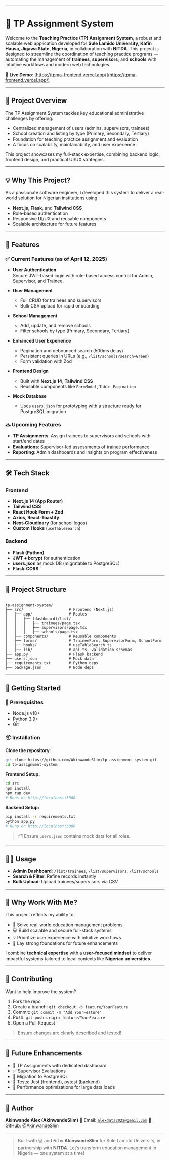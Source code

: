
---

# 🏫 TP Assignment System

Welcome to the **Teaching Practice (TP) Assignment System**, a robust and scalable web application developed for **Sule Lamido University, Kafin Hausa, Jigawa State, Nigeria**, in collaboration with **NITDA**. This project is designed to streamline the coordination of teaching practice programs — automating the management of **trainees**, **supervisors**, and **schools** with intuitive workflows and modern web technologies.

🔗 **Live Demo**: [https://tpma-frontend.vercel.app/](https://tpma-frontend.vercel.app/)

---

## 🎯 Project Overview

The TP Assignment System tackles key educational administrative challenges by offering:

- Centralized management of users (admins, supervisors, trainees)
- School creation and listing by type (Primary, Secondary, Tertiary)
- Foundation for teaching practice assignment and evaluation
- A focus on scalability, maintainability, and user experience

This project showcases my full-stack expertise, combining backend logic, frontend design, and practical UI/UX strategies.

---

## 💡 Why This Project?

As a passionate software engineer, I developed this system to deliver a real-world solution for Nigerian institutions using:

- **Next.js**, **Flask**, and **Tailwind CSS**
- Role-based authentication
- Responsive UI/UX and reusable components
- Scalable architecture for future features

---

## 🚀 Features

### ✅ Current Features (as of April 12, 2025)

- **User Authentication**  
  Secure JWT-based login with role-based access control for Admin, Supervisor, and Trainee.

- **User Management**  
  - Full CRUD for trainees and supervisors  
  - Bulk CSV upload for rapid onboarding

- **School Management**  
  - Add, update, and remove schools  
  - Filter schools by type (Primary, Secondary, Tertiary)

- **Enhanced User Experience**
  - Pagination and debounced search (500ms delay)
  - Persistent queries in URLs (e.g., `/list/schools?search=Green`)
  - Form validation with Zod

- **Frontend Design**
  - Built with **Next.js 14**, **Tailwind CSS**
  - Reusable components like `FormModal`, `Table`, `Pagination`

- **Mock Database**
  - Uses `users.json` for prototyping with a structure ready for PostgreSQL migration

### 🔜 Upcoming Features

- **TP Assignments**: Assign trainees to supervisors and schools with start/end dates  
- **Evaluations**: Supervisor-led assessments of trainee performance  
- **Reporting**: Admin dashboards and insights on program effectiveness  

---

## 🛠️ Tech Stack

### Frontend

- **Next.js 14 (App Router)**
- **Tailwind CSS**
- **React Hook Form + Zod**
- **Axios, React-Toastify**
- **Next-Cloudinary** (for school logos)
- **Custom Hooks** (`useTableSearch`)

### Backend

- **Flask (Python)**
- **JWT + bcrypt** for authentication
- **users.json** as mock DB (migratable to PostgreSQL)
- **Flask-CORS**

---

## 📂 Project Structure

````

tp-assignment-system/
├── src/                    # Frontend (Next.js)
│   ├── app/                # Routes
│   │   ├── (dashboard)/list/
│   │   │   ├── trainees/page.tsx
│   │   │   ├── supervisors/page.tsx
│   │   │   ├── schools/page.tsx
│   ├── components/         # Reusable components
│   ├── forms/              # TraineeForm, SupervisorForm, SchoolForm
│   ├── hooks/              # useTableSearch.ts
│   ├── lib/                # api.ts, validation schemas
├── app.py                  # Flask backend
├── users.json              # Mock data
├── requirements.txt        # Python deps
├── package.json            # Node deps

````

---

## 🏁 Getting Started

### 🔧 Prerequisites

- Node.js v18+
- Python 3.9+
- Git

### 📦 Installation

**Clone the repository:**

```bash
git clone https://github.com/AkinwandeSlim/tp-assignment-system.git
cd tp-assignment-system
````

**Frontend Setup:**

```bash
cd src
npm install
npm run dev
# Runs on http://localhost:3000
```

**Backend Setup:**

```bash
pip install -r requirements.txt
python app.py
# Runs on http://localhost:5000
```

> 🗂️ Ensure `users.json` contains mock data for all roles.

---

## 🧑‍💼 Usage

* **Admin Dashboard**: `/list/trainees`, `/list/supervisors`, `/list/schools`
* **Search & Filter**: Refine records instantly
* **Bulk Upload**: Upload trainees/supervisors via CSV

---

## 🌟 Why Work With Me?

This project reflects my ability to:

* 🧠 Solve real-world education management problems
* 💻 Build scalable and secure full-stack systems
* 💡 Prioritize user experience with intuitive workflows
* 🧱 Lay strong foundations for future enhancements

I combine **technical expertise** with a **user-focused mindset** to deliver impactful systems tailored to local contexts like **Nigerian universities**.

---

## 🤝 Contributing

Want to help improve the system?

1. Fork the repo
2. Create a branch: `git checkout -b feature/YourFeature`
3. Commit: `git commit -m "Add YourFeature"`
4. Push: `git push origin feature/YourFeature`
5. Open a Pull Request

> Ensure changes are clearly described and tested!

---

## 🔮 Future Enhancements

* 🏫 TP Assignments with dedicated dashboard
* ✅ Supervisor Evaluations
* 🧩 Migration to PostgreSQL
* 🧪 Tests: Jest (frontend), pytest (backend)
* 🚀 Performance optimizations for large data loads

---

## 👤 Author

**Akinwande Alex (AkinwandeSlim)**
📧 Email: [`alexdata2022@gmail.com`](mailto:alexdata2022@gmail.com)
🔗 GitHub: [@AkinwandeSlim](https://github.com/AkinwandeSlim)

---

> Built with 💻 and ☕ by **AkinwandeSlim** for Sule Lamido University, in partnership with **NITDA**. Let’s transform education management in Nigeria — one system at a time!

```


